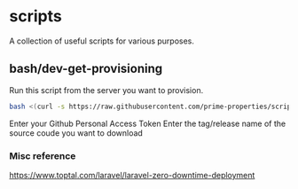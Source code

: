 # scripts
A collection of useful scripts for various purposes.

## bash/dev-get-provisioning
Run this script from the server you want to provision.
```bash
bash <(curl -s https://raw.githubusercontent.com/prime-properties/scripts/main/bash/dev-get-provisioning.sh)
```
Enter your Github Personal Access Token
Enter the tag/release name of the source coude you want to download

### Misc reference
https://www.toptal.com/laravel/laravel-zero-downtime-deployment

